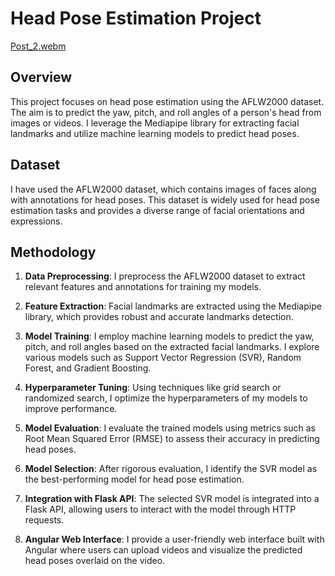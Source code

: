 # Head Pose Estimation Project

[Post_2.webm](https://github.com/Ibrahimmustafa1/HeadPoseEstimation/assets/85252957/6ffdc0a0-d700-4145-a6dc-1a268c969f9a)

## Overview

This project focuses on head pose estimation using the AFLW2000 dataset. The aim is to predict the yaw, pitch, and roll angles of a person's head from images or videos. I leverage the Mediapipe library for extracting facial landmarks and utilize machine learning models to predict head poses.

## Dataset

I have used the AFLW2000 dataset, which contains images of faces along with annotations for head poses. This dataset is widely used for head pose estimation tasks and provides a diverse range of facial orientations and expressions.

## Methodology

1. **Data Preprocessing**: I preprocess the AFLW2000 dataset to extract relevant features and annotations for training my models.

2. **Feature Extraction**: Facial landmarks are extracted using the Mediapipe library, which provides robust and accurate landmarks detection.

3. **Model Training**: I employ machine learning models to predict the yaw, pitch, and roll angles based on the extracted facial landmarks. I explore various models such as Support Vector Regression (SVR), Random Forest, and Gradient Boosting.

4. **Hyperparameter Tuning**: Using techniques like grid search or randomized search, I optimize the hyperparameters of my models to improve performance.

5. **Model Evaluation**: I evaluate the trained models using metrics such as Root Mean Squared Error (RMSE) to assess their accuracy in predicting head poses.

6. **Model Selection**: After rigorous evaluation, I identify the SVR model as the best-performing model for head pose estimation.

7. **Integration with Flask API**: The selected SVR model is integrated into a Flask API, allowing users to interact with the model through HTTP requests.

8. **Angular Web Interface**: I provide a user-friendly web interface built with Angular where users can upload videos and visualize the predicted head poses overlaid on the video.
